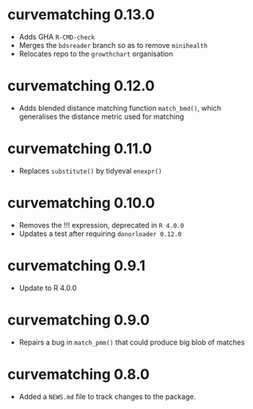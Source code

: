 # curvematching 0.13.0

* Adds GHA `R-CMD-check`
* Merges the `bdsreader` branch so as to remove `minihealth`
* Relocates repo to the `growthchart` organisation

# curvematching 0.12.0

* Adds blended distance matching function `match_bmd()`, which generalises the distance metric used for matching

# curvematching 0.11.0

* Replaces `substitute()` by tidyeval `enexpr()`

# curvematching 0.10.0

* Removes the !!! expression, deprecated in `R 4.0.0`
* Updates a test after requiring `donorloader 0.12.0`

# curvematching 0.9.1

* Update to R 4.0.0

# curvematching 0.9.0

* Repairs a bug in `match_pmm()` that could produce big blob of matches

# curvematching 0.8.0

* Added a `NEWS.md` file to track changes to the package.
